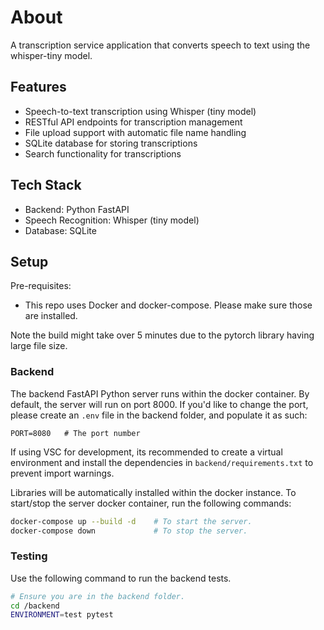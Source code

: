 # About

A transcription service application that converts speech to text using the whisper-tiny model.

## Features

- Speech-to-text transcription using Whisper (tiny model)
- RESTful API endpoints for transcription management
- File upload support with automatic file name handling
- SQLite database for storing transcriptions
- Search functionality for transcriptions

## Tech Stack

- Backend: Python FastAPI
- Speech Recognition: Whisper (tiny model)
- Database: SQLite

## Setup

Pre-requisites:

- This repo uses Docker and docker-compose. Please make sure those are installed.

Note the build might take over 5 minutes due to the pytorch library having large file size.

### Backend

The backend FastAPI Python server runs within the docker container. By default, the server will run on port 8000. If you'd like to change the port, please create an `.env` file in the backend folder, and populate it as such:

```plaintext
PORT=8080   # The port number
```

If using VSC for development, its recommended to create a virtual environment and install the dependencies in `backend/requirements.txt` to prevent import warnings.

Libraries will be automatically installed within the docker instance.
To start/stop the server docker container, run the following commands:

```bash
docker-compose up --build -d    # To start the server.
docker-compose down             # To stop the server.
```

### Testing

Use the following command to run the backend tests.

```bash
# Ensure you are in the backend folder.
cd /backend
ENVIRONMENT=test pytest
```
